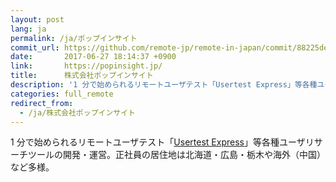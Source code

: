 ```yaml
---
layout: post
lang: ja
permalink: /ja/ポップインサイト
commit_url: https://github.com/remote-jp/remote-in-japan/commit/88225de1232b84bad8993b2decff2ebbef803354
date:       2017-06-27 18:14:37 +0900
link:       https://popinsight.jp/
title:      株式会社ポップインサイト
description: '1 分で始められるリモートユーザテスト「Usertest Express」等各種ユーザリサーチツールの開発・運営。正社員の居住地は北海道・広島・栃木や海外（中国）など多様。'
categories: full_remote
redirect_from:
  - /ja/株式会社ポップインサイト
---
```


<p>1 分で始められるリモートユーザテスト「<a href="https://usertesting.jp/express">Usertest Express</a>」等各種ユーザリサーチツールの開発・運営。正社員の居住地は北海道・広島・栃木や海外（中国）など多様。</p>
